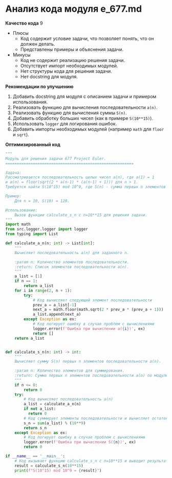 # Анализ кода модуля e_677.md

**Качество кода**
9
-  Плюсы
    - Код содержит условие задачи, что позволяет понять, что он должен делать.
    - Представлены примеры и объяснения задачи.
-  Минусы
    - Код не содержит реализацию решения задачи.
    - Отсутствует импорт необходимых модулей.
    - Нет структуры кода для решения задачи.
    - Нет docstring для модуля.

**Рекомендации по улучшению**
1. Добавить docstring для модуля с описанием задачи и примером использования.
2. Реализовать функцию для вычисления последовательности `a(n)`.
3. Реализовать функцию для вычисления суммы `S(n)`.
4. Добавить обработку больших чисел (как в примере `S(10**15)`).
5. Использовать `logger` для логирования ошибок.
6. Добавить импорты необходимых модулей (например `math` для `floor` и `sqrt`).

**Оптимизированный код**
```python
"""
Модуль для решения задачи 677 Project Euler.
========================================================

Задача:
Рассматривается последовательность целых чисел a(n), где a(1) = 1
и a(n) = floor(sqrt(2 * a(n-1) * (a(n-1) + 1))) для n > 1.
Требуется найти S(10^15) mod 10^9, где S(n) - сумма первых n элементов последовательности.

Пример:
    Для n = 10, S(10) = 120.

Использование:
    Вызов функции calculate_s_n с n=10**15 для решения задачи.
"""
import math
from src.logger.logger import logger
from typing import List

def calculate_a_n(n: int) -> List[int]:
    """
    Вычисляет последовательность a(n) для заданного n.

    :param n: Количество элементов последовательности.
    :return: Список элементов последовательности a(n).
    """
    a_list = [1]
    if n == 1:
        return a_list
    for i in range(2, n + 1):
        try:
            # Код вычисляет следующий элемент последовательности
            prev_a = a_list[-1]
            next_a = math.floor(math.sqrt(2 * prev_a * (prev_a + 1)))
            a_list.append(next_a)
        except Exception as ex:
            # Код логирует ошибку в случае проблем с вычислениями
            logger.error(f'Ошибка при вычислении a({i})', ex)
            return []
    return a_list


def calculate_s_n(n: int) -> int:
    """
    Вычисляет сумму S(n) первых n элементов последовательности a(n).

    :param n: Количество элементов для суммирования.
    :return: Сумма первых n элементов последовательности a(n) по модулю 10^9.
    """
    if n <= 0:
        return 0
    try:
        # Код вычисляет последовательность a(n)
        a_list = calculate_a_n(n)
        if not a_list:
          return 0
        # Код суммирует элементы последовательности и вычисляет остаток от деления на 10^9
        s_n = sum(a_list) % (10**9)
        return s_n
    except Exception as ex:
        # Код логирует ошибку в случае проблем с вычислениями
        logger.error(f'Ошибка при вычислении S({n})', ex)
        return 0

if __name__ == '__main__':
    # Код вызывает функцию calculate_s_n с n=10**15 и выводит результат
    result = calculate_s_n(10**15)
    print(f"S(10^15) mod 10^9 = {result}")
```